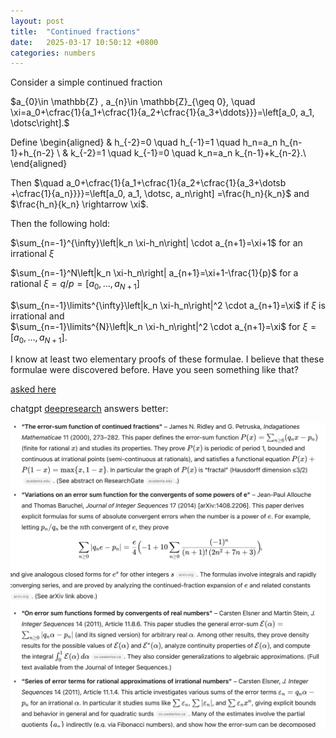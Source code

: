 ```yaml
---
layout: post
title:  "Continued fractions"
date:   2025-03-17 10:50:12 +0800
categories: numbers
---
```



Consider a simple continued fraction

$a_{0}\in \mathbb{Z} , a_{n}\in \mathbb{Z}_{\geq 0}, 
\quad \xi=a_0+\cfrac{1}{a_1+\cfrac{1}{a_2+\cfrac{1}{a_3+\ddots}}}=\left[a_0, a_1, \dotsc\right].$

Define
\begin{aligned}
& h_{-2}=0 \quad h_{-1}=1 \quad h_n=a_n h_{n-1}+h_{n-2} \\
& k_{-2}=1 \quad k_{-1}=0 \quad k_n=a_n k_{n-1}+k_{n-2}.\\
\end{aligned}



Then $\quad a_0+\cfrac{1}{a_1+\cfrac{1}{a_2+\cfrac{1}{a_3+\dotsb +\cfrac{1}{a_n}}}}=\left[a_0, a_1, \dotsc, a_n\right] =\frac{h_n}{k_n}$ and $\frac{h_n}{k_n} \rightarrow \xi$.

Then the following hold:

$\sum_{n=-1}^{\infty}\left|k_n \xi-h_n\right| \cdot a_{n+1}=\xi+1$ 
for an irrational $\xi$

$\sum_{n=-1}^N\left|k_n \xi-h_n\right| a_{n+1}=\xi+1-\frac{1}{p}$ 
for a rational $\xi=q/p=[a_0,\dots,a_{N+1}]$

$\sum_{n=-1}\limits^{\infty}\left|k_n \xi-h_n\right|^2 \cdot a_{n+1}=\xi$ 
if $\xi$ is irrational and  
$\sum_{n=-1}\limits^{N}\left|k_n \xi-h_n\right|^2 \cdot a_{n+1}=\xi$ 
for $\xi=[a_0,\dots,a_{N+1}]$.
   
I know at least two elementary proofs of these formulae. 
I believe that these formulae were discovered before. 
Have you seen something like that?

[asked here](https://mathoverflow.net/questions/489340/new-summation-formulae-for-continued-fractions-reference-request?noredirect=1#comment1276530_489340)


chatgpt [deepresearch](https://chatgpt.com/s/dr_680c598d7b2881919325ad976b04191d) answers better: 

![image tooltip here](/assets/numbers/26042025.png)